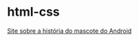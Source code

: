 # html-css
 
<a href="https://van-andriolli.github.io/html-css/desafiodez">Site sobre a história do mascote do Android</a>